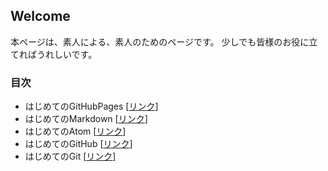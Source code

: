 <!-- ReadMe -->
## Welcome

本ページは、素人による、素人のためのページです。
少しでも皆様のお役に立てればうれしいです。

### 目次

- はじめてのGitHubPages [[リンク](./github_pages/README.md)]
- はじめてのMarkdown [[リンク](./markdown/README.md)]
- はじめてのAtom [[リンク](./atom/README.md)]
- はじめてのGitHub [[リンク](./github/README.md)]
- はじめてのGit [[リンク](./git/README.md)]
